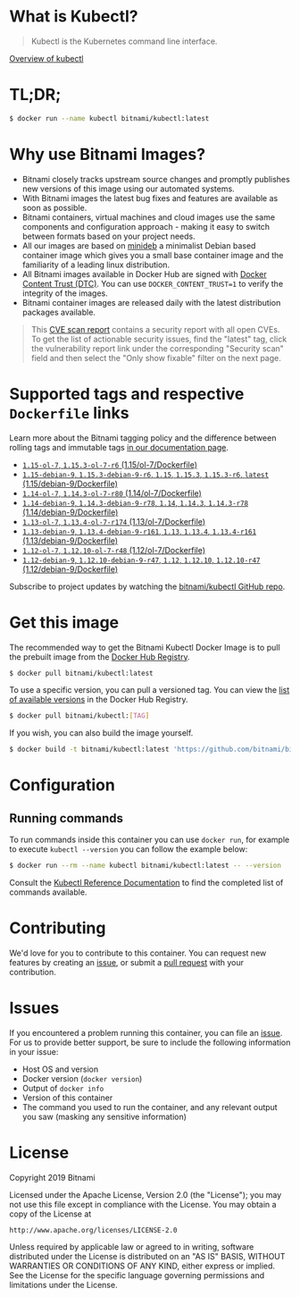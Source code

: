 
# What is Kubectl?

> Kubectl is the Kubernetes command line interface.

[Overview of kubectl](https://kubernetes.io/docs/reference/kubectl/overview/)

# TL;DR;

```bash
$ docker run --name kubectl bitnami/kubectl:latest
```

# Why use Bitnami Images?

* Bitnami closely tracks upstream source changes and promptly publishes new versions of this image using our automated systems.
* With Bitnami images the latest bug fixes and features are available as soon as possible.
* Bitnami containers, virtual machines and cloud images use the same components and configuration approach - making it easy to switch between formats based on your project needs.
* All our images are based on [minideb](https://github.com/bitnami/minideb) a minimalist Debian based container image which gives you a small base container image and the familiarity of a leading linux distribution.
* All Bitnami images available in Docker Hub are signed with [Docker Content Trust (DTC)](https://docs.docker.com/engine/security/trust/content_trust/). You can use `DOCKER_CONTENT_TRUST=1` to verify the integrity of the images.
* Bitnami container images are released daily with the latest distribution packages available.


> This [CVE scan report](https://quay.io/repository/bitnami/kubectl?tab=tags) contains a security report with all open CVEs. To get the list of actionable security issues, find the "latest" tag, click the vulnerability report link under the corresponding "Security scan" field and then select the "Only show fixable" filter on the next page.

# Supported tags and respective `Dockerfile` links

Learn more about the Bitnami tagging policy and the difference between rolling tags and immutable tags [in our documentation page](https://docs.bitnami.com/containers/how-to/understand-rolling-tags-containers/).


* [`1.15-ol-7`, `1.15.3-ol-7-r6` (1.15/ol-7/Dockerfile)](https://github.com/bitnami/bitnami-docker-kubectl/blob/1.15.3-ol-7-r6/1.15/ol-7/Dockerfile)
* [`1.15-debian-9`, `1.15.3-debian-9-r6`, `1.15`, `1.15.3`, `1.15.3-r6`, `latest` (1.15/debian-9/Dockerfile)](https://github.com/bitnami/bitnami-docker-kubectl/blob/1.15.3-debian-9-r6/1.15/debian-9/Dockerfile)
* [`1.14-ol-7`, `1.14.3-ol-7-r80` (1.14/ol-7/Dockerfile)](https://github.com/bitnami/bitnami-docker-kubectl/blob/1.14.3-ol-7-r80/1.14/ol-7/Dockerfile)
* [`1.14-debian-9`, `1.14.3-debian-9-r78`, `1.14`, `1.14.3`, `1.14.3-r78` (1.14/debian-9/Dockerfile)](https://github.com/bitnami/bitnami-docker-kubectl/blob/1.14.3-debian-9-r78/1.14/debian-9/Dockerfile)
* [`1.13-ol-7`, `1.13.4-ol-7-r174` (1.13/ol-7/Dockerfile)](https://github.com/bitnami/bitnami-docker-kubectl/blob/1.13.4-ol-7-r174/1.13/ol-7/Dockerfile)
* [`1.13-debian-9`, `1.13.4-debian-9-r161`, `1.13`, `1.13.4`, `1.13.4-r161` (1.13/debian-9/Dockerfile)](https://github.com/bitnami/bitnami-docker-kubectl/blob/1.13.4-debian-9-r161/1.13/debian-9/Dockerfile)
* [`1.12-ol-7`, `1.12.10-ol-7-r48` (1.12/ol-7/Dockerfile)](https://github.com/bitnami/bitnami-docker-kubectl/blob/1.12.10-ol-7-r48/1.12/ol-7/Dockerfile)
* [`1.12-debian-9`, `1.12.10-debian-9-r47`, `1.12`, `1.12.10`, `1.12.10-r47` (1.12/debian-9/Dockerfile)](https://github.com/bitnami/bitnami-docker-kubectl/blob/1.12.10-debian-9-r47/1.12/debian-9/Dockerfile)

Subscribe to project updates by watching the [bitnami/kubectl GitHub repo](https://github.com/bitnami/bitnami-docker-kubectl).

# Get this image

The recommended way to get the Bitnami Kubectl Docker Image is to pull the prebuilt image from the [Docker Hub Registry](https://hub.docker.com/r/bitnami/kubectl).

```bash
$ docker pull bitnami/kubectl:latest
```

To use a specific version, you can pull a versioned tag. You can view the [list of available versions](https://hub.docker.com/r/bitnami/kubectl/tags/) in the Docker Hub Registry.

```bash
$ docker pull bitnami/kubectl:[TAG]
```

If you wish, you can also build the image yourself.

```bash
$ docker build -t bitnami/kubectl:latest 'https://github.com/bitnami/bitnami-docker-kubectl.git#master:1.15/debian-9'
```

# Configuration

## Running commands

To run commands inside this container you can use `docker run`, for example to execute `kubectl --version` you can follow the example below:

```bash
$ docker run --rm --name kubectl bitnami/kubectl:latest -- --version
```

Consult the [Kubectl Reference Documentation](https://kubernetes.io/docs/reference/generated/kubectl/kubectl-commands) to find the completed list of commands available.

# Contributing

We'd love for you to contribute to this container. You can request new features by creating an [issue](https://github.com/bitnami/bitnami-docker-kubectl/issues), or submit a [pull request](https://github.com/bitnami/bitnami-docker-kubectl/pulls) with your contribution.

# Issues

If you encountered a problem running this container, you can file an [issue](https://github.com/bitnami/bitnami-docker-kubectl/issues). For us to provide better support, be sure to include the following information in your issue:

- Host OS and version
- Docker version (`docker version`)
- Output of `docker info`
- Version of this container
- The command you used to run the container, and any relevant output you saw (masking any sensitive information)

# License

Copyright 2019 Bitnami

Licensed under the Apache License, Version 2.0 (the "License");
you may not use this file except in compliance with the License.
You may obtain a copy of the License at

    http://www.apache.org/licenses/LICENSE-2.0

Unless required by applicable law or agreed to in writing, software
distributed under the License is distributed on an "AS IS" BASIS,
WITHOUT WARRANTIES OR CONDITIONS OF ANY KIND, either express or implied.
See the License for the specific language governing permissions and
limitations under the License.
